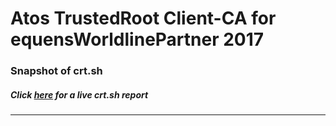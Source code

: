 # Atos TrustedRoot Client-CA for equensWorldlinePartner 2017
### Snapshot of crt.sh
##### Click [here](https://crt.sh/?q=7AF4F0DCC03F9D2BD345F264B93E0432EA02260BD618263FC557DCF1266C07AB) for a live crt.sh report

---
